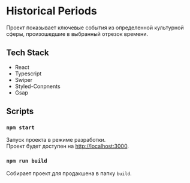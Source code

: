 # Historical Periods

Проект показывает ключевые события из определенной культурной сферы, произошедшие в выбранный отрезок времени. 

## Tech Stack

* React
* Typescript
* Swiper
* Styled-Conpnents
* Gsap
  
## Scripts

### `npm start`

Запуск проекта в режиме разработки.\
Проект будет доступен на [http://localhost:3000](http://localhost:3000).

### `npm run build`

Собирает проект для продакшена в папку `build`.


